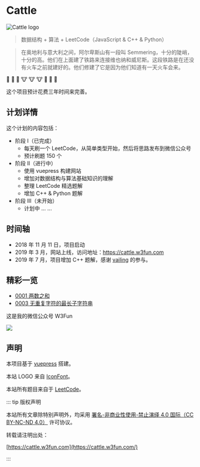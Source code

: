 # Cattle


![Cattle logo](https://w3fun-1253290453.cos.ap-chengdu.myqcloud.com/cattle/meta/cattle-128.png)


> 数据结构 + 算法 + LeetCode（JavaScript & C++ & Python）


> 在奥地利与意大利之间，阿尔卑斯山有一段叫 Semmering，十分的陡峭，十分的高。他们在上面建了铁路来连接维也纳和威尼斯。这段铁路是在还没有火车之前就建好的。他们修建了它是因为他们知道有一天火车会来。

:train: :train: :train: :cow: :cow: :cow: :runner: :runner: :runner:

这个项目预计花费三年时间来完善。



## 计划详情

这个计划的内容包括：

- 阶段 I（已完成）
  - 每天刷一个 LeetCode，从简单类型开始，然后将思路发布到微信公众号
  - 预计刷题 150 个
- 阶段 II（进行中）
  - 使用 vuepress 构建网站
  - 增加对数据结构与算法基础知识的理解
  - 整理 LeetCode 精选题解
  - 增加 C++ & Python 题解
- 阶段 III（未开始）
  - 计划中 ... ...



## 时间轴

- 2018 年 11 月 11 日，项目启动
- 2019 年 3 月，网站上线，访问地址：https://cattle.w3fun.com
- 2019 年 7 月，项目增加 C++ 题解，感谢 [vailing](https://github.com/vailing) 的参与。



## 精彩一览

- [0001 两数之和](https://cattle.w3fun.com/solution/easy/0001-two-sum.html)
- [0003 无重复字符的最长子字符串](https://cattle.w3fun.com/solution/medium/0003-longest-substring-without-repeating-characters.html)




这是我的微信公众号 W3Fun

![](https://blogw3fun-1253290453.cos.ap-chengdu.myqcloud.com/meta/qrcode_v3_sm.jpg)



## 声明

本项目基于 [vuepress](https://vuepress.vuejs.org/zh/) 搭建。

本站 LOGO 来自 [IconFont](https://www.iconfont.cn/user/detail?spm=a313x.7781069.0.d214f71f6&uid=4730398)。

本站所有题目来自于 [LeetCode](https://leetcode-cn.com/)。



::: tip 版权声明

本站所有文章除特别声明外，均采用 [署名-非商业性使用-禁止演绎 4.0 国际（CC BY-NC-ND 4.0）](https://creativecommons.org/licenses/by-nc-nd/4.0/) 许可协议。

转载请注明出处：

[https://cattle.w3fun.com](https://cattle.w3fun.com/)

:::